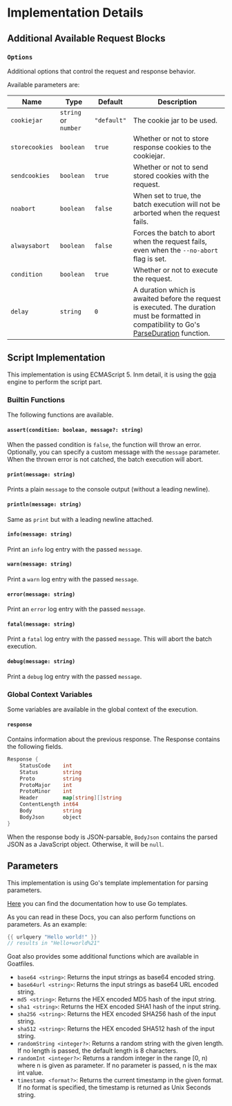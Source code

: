 # Implementation Details

## Additional Available Request Blocks

### `Options`

Additional options that control the request and response behavior.

Available parameters are:

Name | Type | Default | Description
-|-|-|-
`cookiejar` | `string` or `number` | `"default"` | The cookie jar to be used.
`storecookies` | `boolean` | `true` | Whether or not to store response cookies to the cookiejar.
`sendcookies` | `boolean` | `true` | Whether or not to send stored cookies with the request.
`noabort` | `boolean` | `false` | When set to true, the batch execution will not be arborted when the request fails.
`alwaysabort` | `boolean` | `false` | Forces the batch to abort when the request fails, even when the `--no-abort` flag is set.
`condition` | `boolean` | `true` | Whether or not to execute the request.
`delay` | `string` | `0` | A duration which is awaited before the request is executed. The duration must be formatted in compatibility to Go's [ParseDuration](https://pkg.go.dev/time#ParseDuration) function.

## Script Implementation

This implementation is using ECMAScript 5. Inm detail, it is using the [goja](https://github.com/dop251/goja) engine to perform the script part.

### Builtin Functions

The following functions are available.

#### `assert(condition: boolean, message?: string)`

When the passed condition is `false`, the function will throw an error. Optionally, you can specify a custom message with the `message` parameter. When the thrown error is not catched, the batch execution will abort.

#### `print(message: string)`

Prints a plain `message` to the console output (without a leading newline).

#### `println(message: string)`

Same as `print` but with a leading newline attached.

#### `info(message: string)`

Print an `info` log entry with the passed `message`.

#### `warn(message: string)`

Print a `warn` log entry with the passed `message`.

#### `error(message: string)`

Print an `error` log entry with the passed `message`.

#### `fatal(message: string)`

Print a `fatal` log entry with the passed `message`. This will abort the batch execution.

#### `debug(message: string)`

Print a `debug` log entry with the passed `message`.

### Global Context Variables

Some variables are available in the global context of the execution.

#### `response`

Contains information about the previous response. The Response contains the following fields.

```go
Response {
	StatusCode    int
	Status        string
	Proto         string
	ProtoMajor    int
	ProtoMinor    int
	Header        map[string][]string
	ContentLength int64
	Body          string
	BodyJson      object
}
```

When the response body is JSON-parsable, `BodyJson` contains the parsed JSON as a JavaScript object. Otherwise, it will be `null`.


## Parameters

This implementation is using Go's template implementation for parsing parameters.

[Here](https://pkg.go.dev/text/template) you can find the documentation how to use Go templates.

As you can read in these Docs, you can also perform functions on parameters. As an example:
```go
{{ urlquery "Hello world!" }}
// results in "Hello+world%21"
```

Goat also provides some additional functions which are available in Goatfiles.

- `base64 <string>`: Returns the input strings as base64 encoded string.
- `base64url <string>`: Returns the input strings as base64 URL encoded string.
- `md5 <string>`: Returns the HEX encoded MD5 hash of the input string.
- `sha1 <string>`: Returns the HEX encoded SHA1 hash of the input string.
- `sha256 <string>`: Returns the HEX encoded SHA256 hash of the input string.
- `sha512 <string>`: Returns the HEX encoded SHA512 hash of the input string.
- `randomString <integer?>`: Returns a random string with the given length. If no length is passed, the default length is 8 characters.
- `randomInt <integer?>`: Returns a random integer in the range [0, n) where n is given as parameter. If no parameter is passed, n is the max int value.
- `timestamp <format?>`: Returns the current timestamp in the given format. If no format is specified, the timestamp is returned as Unix Seconds string.